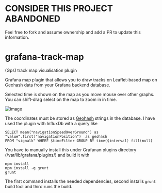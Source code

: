 # CONSIDER THIS PROJECT ABANDONED

Feel free to fork and assume ownership and add a PR to update this information.


# grafana-track-map
(Gps) track map visualisation plugin

Grafana map plugin that allows you to draw tracks on Leaflet-based map on Geohash data from your Grafana backend database.

Selected time is shown on the map as you move mouse over other graphs. You can shift-drag select on the map to zoom in in time.

![image](https://cloud.githubusercontent.com/assets/1049678/22856671/bb093ad4-f09e-11e6-9e61-f1f6125a38b9.png)

The coordinates must be stored as [Geohash](https://en.wikipedia.org/wiki/Geohash) strings in the database. I have used the plugin with InfluxDb with a query like

```
SELECT mean("navigationSpeedOverGround") as "value",first("navigationPosition")  as geohash 
FROM "signalk" WHERE $timeFilter GROUP BY time($interval) fill(null)
```

You have to manually install this under Grafanan plugins directory (/var/lib/grafana/plugins/) and build it with 
```
npm install
npm install -g grunt
grunt
```

The first command installs the needed dependencies, second installs `grunt` build tool and third runs the build.
